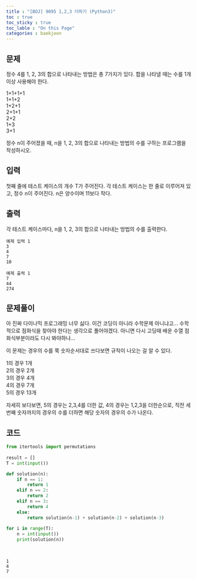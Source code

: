 ```yaml
---
title : "[BOJ] 9095 1,2,3 더하기 (Python3)"
toc : true
toc_sticky : true
toc_lable : "On this Page"
categories : baekjoon
---
```


## 문제
정수 4를 1, 2, 3의 합으로 나타내는 방법은 총 7가지가 있다. 합을 나타낼 때는 수를 1개 이상 사용해야 한다.

1+1+1+1   
1+1+2   
1+2+1   
2+1+1    
2+2   
1+3   
3+1   

정수 n이 주어졌을 때, n을 1, 2, 3의 합으로 나타내는 방법의 수를 구하는 프로그램을 작성하시오.

## 입력
첫째 줄에 테스트 케이스의 개수 T가 주어진다. 각 테스트 케이스는 한 줄로 이루어져 있고, 정수 n이 주어진다. n은 양수이며 11보다 작다.

## 출력
각 테스트 케이스마다, n을 1, 2, 3의 합으로 나타내는 방법의 수를 출력한다.
```
예제 입력 1     
3   
4   
7   
10

예제 출력 1   
7   
44   
274   
```

## 문제풀이
아 진짜 다이나믹 프로그래밍 너무 싫다. 이건 코딩이 아니라 수학문제 아니냐고...
수학적으로 점화식을 찾아야 한다는 생각으로 풀어야겠다. 아니면 다시 고딩때 배운 수열 점화식부분이라도 다시 봐야하나...

이 문제는 경우의 수를 쭉 숫자순서대로 쓰다보면 규칙이 나오는 걸 알 수 있다.

1의 경우 1개   
2의 경우 2개   
3의 경우 4개   
4의 경우 7개   
5의 경우 13개

자세히 보다보면, 5의 경우는 2,3,4를 더한 값, 4의 경우는 1,2,3을 더한순으로, 직전 세번째 숫자까지의 경우의 수를 더하면 해당 숫자의 경우의 수가 나온다.
## 코드


```python
from itertools import permutations
            
result = []
T = int(input())

def solution(n):
    if n == 1:
        return 1
    elif n == 2:
        return 2
    elif n == 3:
        return 4
    else:
        return solution(n-1) + solution(n-2) + solution(n-3)
    
for i in range(T):
    n = int(input())
    print(solution(n))
    
    
```

    1
    4
    7

